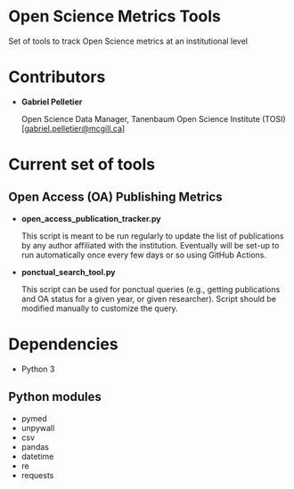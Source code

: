 # Open Science Metrics Tools
Set of tools to track Open Science metrics at an institutional level

# Contributors
* **Gabriel Pelletier**

  Open Science Data Manager, Tanenbaum Open Science Institute (TOSI) [gabriel.pelletier@mcgill.ca]

# Current set of tools
## Open Access (OA) Publishing Metrics
* **open_access_publication_tracker.py**

  This script is meant to be run regularly to update the list of publications by any author affiliated with the institution. Eventually will be set-up to run automatically once every few days or so using GitHub Actions.
* **ponctual_search_tool.py**

  This script can be used for ponctual queries (e.g., getting publications and OA status for a given year, or given researcher). Script should be modified manually to customize the query.

# Dependencies
* Python 3
## Python modules
  * pymed
  * unpywall
  * csv
  * pandas
  * datetime
  * re
  * requests
